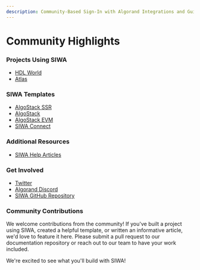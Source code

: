 ```yaml
---
description: Community-Based Sign-In with Algorand Integrations and Guides
---
```


# Community Highlights

### Projects Using SIWA

* [HDL World](https://hdl.world)
* [Atlas](https://atlas.box)

### SIWA Templates

* [AlgoStack SSR](https://algostack-ssr.siwa.org)
* [AlgoStack](https://algostack.siwa.org)
* [AlgoStack EVM](https://algostack-evm.siwa.org)
* [SIWA Connect](https://siwa-connect.siwa.org)

### Additional Resources

* [SIWA Help Articles](https://atlas.box/help/category/getting-started)

### Get Involved

* [Twitter](https://x.com/headline_crypto)
* [Algorand Discord](https://discord.gg/algorand)
* [SIWA GitHub Repository](https://github.com/headline-design/avmkit/tree/main/packages/siwa)

### Community Contributions

We welcome contributions from the community! If you've built a project using SIWA, created a helpful template, or written an informative article, we'd love to feature it here. Please submit a pull request to our documentation repository or reach out to our team to have your work included.

We're excited to see what you'll build with SIWA!
